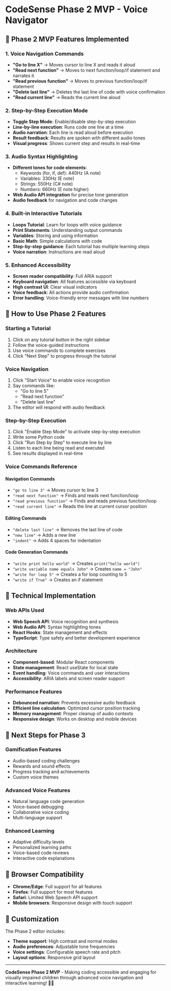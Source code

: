 # CodeSense Phase 2 MVP - Voice Navigator

## 🚀 **Phase 2 MVP Features Implemented**

### **1. Voice Navigation Commands**

- **"Go to line X"** → Moves cursor to line X and reads it aloud
- **"Read next function"** → Moves to next function/loop/if statement and narrates it
- **"Read previous function"** → Moves to previous function/loop/if statement
- **"Delete last line"** → Deletes the last line of code with voice confirmation
- **"Read current line"** → Reads the current line aloud

### **2. Step-by-Step Execution Mode**

- **Toggle Step Mode**: Enable/disable step-by-step execution
- **Line-by-line execution**: Runs code one line at a time
- **Audio narration**: Each line is read aloud before execution
- **Result feedback**: Results are spoken with different audio tones
- **Visual progress**: Shows current step and results in real-time

### **3. Audio Syntax Highlighting**

- **Different tones for code elements**:
  - Keywords (for, if, def): 440Hz (A note)
  - Variables: 330Hz (E note)
  - Strings: 550Hz (C# note)
  - Numbers: 660Hz (E note higher)
- **Web Audio API integration** for precise tone generation
- **Audio feedback** for navigation and code changes

### **4. Built-in Interactive Tutorials**

- **Loops Tutorial**: Learn for loops with voice guidance
- **Print Statements**: Understanding output commands
- **Variables**: Storing and using information
- **Basic Math**: Simple calculations with code
- **Step-by-step guidance**: Each tutorial has multiple learning steps
- **Voice narration**: Instructions are read aloud

### **5. Enhanced Accessibility**

- **Screen reader compatibility**: Full ARIA support
- **Keyboard navigation**: All features accessible via keyboard
- **High contrast UI**: Clear visual indicators
- **Voice feedback**: All actions provide audio confirmation
- **Error handling**: Voice-friendly error messages with line numbers

## **🎯 How to Use Phase 2 Features**

### **Starting a Tutorial**

1. Click on any tutorial button in the right sidebar
2. Follow the voice-guided instructions
3. Use voice commands to complete exercises
4. Click "Next Step" to progress through the tutorial

### **Voice Navigation**

1. Click "Start Voice" to enable voice recognition
2. Say commands like:
   - "Go to line 5"
   - "Read next function"
   - "Delete last line"
3. The editor will respond with audio feedback

### **Step-by-Step Execution**

1. Click "Enable Step Mode" to activate step-by-step execution
2. Write some Python code
3. Click "Run Step by Step" to execute line by line
4. Listen to each line being read and executed
5. See results displayed in real-time

### **Voice Commands Reference**

#### **Navigation Commands**

- `"go to line 3"` → Moves cursor to line 3
- `"read next function"` → Finds and reads next function/loop
- `"read previous function"` → Finds and reads previous function/loop
- `"read current line"` → Reads the line at current cursor position

#### **Editing Commands**

- `"delete last line"` → Removes the last line of code
- `"new line"` → Adds a new line
- `"indent"` → Adds 4 spaces for indentation

#### **Code Generation Commands**

- `"write print hello world"` → Creates `print("hello world")`
- `"write variable name equals John"` → Creates `name = "John"`
- `"write for loop 5"` → Creates a for loop counting to 5
- `"write if True"` → Creates an if statement

## **🔧 Technical Implementation**

### **Web APIs Used**

- **Web Speech API**: Voice recognition and synthesis
- **Web Audio API**: Syntax highlighting tones
- **React Hooks**: State management and effects
- **TypeScript**: Type safety and better development experience

### **Architecture**

- **Component-based**: Modular React components
- **State management**: React useState for local state
- **Event handling**: Voice commands and user interactions
- **Accessibility**: ARIA labels and screen reader support

### **Performance Features**

- **Debounced narration**: Prevents excessive audio feedback
- **Efficient line calculation**: Optimized cursor position tracking
- **Memory management**: Proper cleanup of audio contexts
- **Responsive design**: Works on desktop and mobile devices

## **🚀 Next Steps for Phase 3**

### **Gamification Features**

- Audio-based coding challenges
- Rewards and sound effects
- Progress tracking and achievements
- Custom voice themes

### **Advanced Voice Features**

- Natural language code generation
- Voice-based debugging
- Collaborative voice coding
- Multi-language support

### **Enhanced Learning**

- Adaptive difficulty levels
- Personalized learning paths
- Voice-based code reviews
- Interactive code explanations

## **📱 Browser Compatibility**

- **Chrome/Edge**: Full support for all features
- **Firefox**: Full support for most features
- **Safari**: Limited Web Speech API support
- **Mobile browsers**: Responsive design with touch support

## **🎨 Customization**

The Phase 2 editor includes:

- **Theme support**: High contrast and normal modes
- **Audio preferences**: Adjustable tone frequencies
- **Voice settings**: Configurable speech rate and pitch
- **Layout options**: Responsive grid layout

---

**CodeSense Phase 2 MVP** - Making coding accessible and engaging for visually impaired children through advanced voice navigation and interactive learning! 🎯✨
